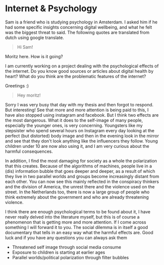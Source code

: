 # Internet & Psychology

Sam is a friend who is studying psychology in Amsterdam. I asked him if he had some specific insights concerning digital wellbeing, and what he felt was the biggest threat to said. The following quotes are translated from dutch using google translate.

> Hi Sam!

Moritz here. How is it going?

I am currently working on a project dealing with the psychological effects of the internet. Do you know good sources or articles about digital health by heart? What do you think are the problematic features of the internet?

Greetings :)

> Hey moritz!

Sorry I was very busy that day with my thesis and then forgot to respond. But interesting! See that more and more attention is being paid to this, I have also stopped using instagram and facebook. But I think two effects are the most dangerous. What it does to the self-image of many people, especially the younger ones, is very concerning. Youngsters like my stepsister who spend several hours on Instagram every day looking at the perfect (but distorted) body image and then in the evening look in the mirror and see that they don't look anything like the influencers they follow. Young children under 10 are now also using it, and I am very curious about the harmful consequences.

In addition, I find the most damaging for society as a whole the polarization that this creates. Because of the algorithms of machines, people live in a (dis) information bubble that goes deeper and deeper, as a result of which they live in two parallel worlds and groups become increasingly distant from each other. You can now see this mainly reflected in the conspiracy thinkers and the division of America, the unrest there and the violence used on the street. In the Netherlands too, there is now a large group of people who think extremely about the government and who are already threatening violence.

I think there are enough psychological terms to be found about it, I have never really delved into the literature myself, but this is of course a phenomenon that is getting more and more attention. If I come across something I will forward it to you. The social dilemma is in itself a good documentary that tells in an easy way what the harmful effects are. Good luck and if you have any questions you can always ask them

- Threatened self image through social media consume
- Exposure to children is starting at earlier ages
- Parallel worlds/political polarization through filter bubbles